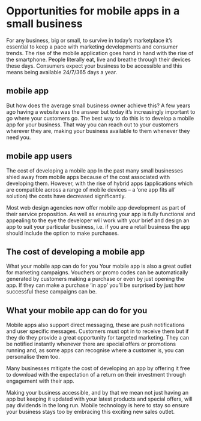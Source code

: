 # Opportunities for mobile apps in a small business
For any business, big or small, to survive in today’s marketplace it’s essential to keep a pace with marketing developments and consumer trends. The rise of the mobile application goes hand in hand with the rise of the smartphone. People literally eat, live and breathe through their devices these days. Consumers expect your business to be accessible and this means being available 24/7/365 days a year.

## mobile app
But how does the average small business owner achieve this?
A few years ago having a website was the answer but today it’s increasingly important to go where your customers go. The best way to do this is to develop a mobile app for your business. That way you can reach out to your customers wherever they are, making your business available to them whenever they need you.

## mobile app users
The cost of developing a mobile app
In the past many small businesses shied away from mobile apps because of the cost associated with developing them. However, with the rise of hybrid apps (applications which are compatible across a range of mobile devices – a ‘one app fits all’ solution) the costs have decreased significantly.

Most web design agencies now offer mobile app development as part of their service proposition. As well as ensuring your app is fully functional and appealing to the eye the developer will work with your brief and design an app to suit your particular business, i.e. if you are a retail business the app should include the option to make purchases.

## The cost of developing a mobile app
What your mobile app can do for you
Your mobile app is also a great outlet for marketing campaigns. Vouchers or promo codes can be automatically generated by customers making a purchase or even by just opening the app. If they can make a purchase ‘in app’ you’ll be surprised by just how successful these campaigns can be.

## What your mobile app can do for you
Mobile apps also support direct messaging, these are push notifications and user specific messages. Customers must opt in to receive them but if they do they provide a great opportunity for targeted marketing. They can be notified instantly whenever there are special offers or promotions running and, as some apps can recognise where a customer is, you can personalise them too.

Many businesses mitigate the cost of developing an app by offering it free to download with the expectation of a return on their investment through engagement with their app.

Making your business accessible, and by that we mean not just having an app but keeping it updated with your latest products and special offers, will pay dividends in the long run. Mobile technology is here to stay so ensure your business stays too by embracing this exciting new sales outlet.
